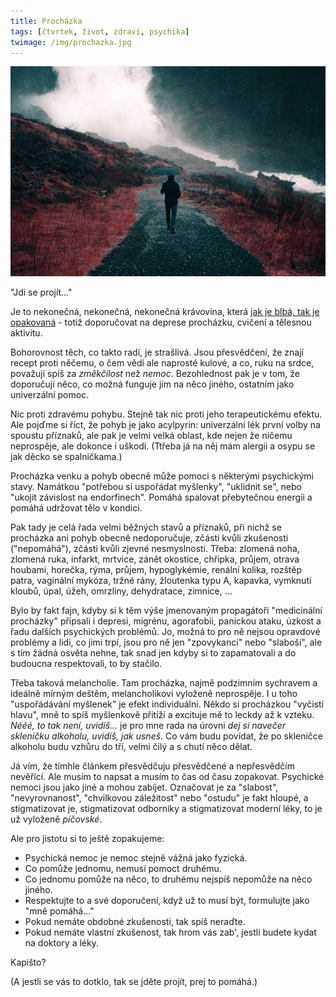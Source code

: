 ```yaml
---
title: Procházka
tags: [čtvrtek, život, zdraví, psychika]
twimage: /img/prochazka.jpg
---
```


![cover](/img/prochazka.jpg)

"Jdi se projít..."

Je to nekonečná, nekonečná, nekonečná krávovina, která [jak je blbá, tak je opakovaná](https://twitter.com/redkvicka/status/1397111157287174148) - totiž doporučovat na deprese procházku, cvičení a tělesnou aktivitu.

Bohorovnost těch, co takto radí, je strašlivá. Jsou přesvědčení, že znají recept proti něčemu, o čem vědí ale naprosté kulové, a co, ruku na srdce, považují spíš za _změkčilost_ než _nemoc_. Bezohlednost pak je v tom, že doporučují něco, co možná funguje jim na něco jiného, ostatním jako univerzální pomoc.

Nic proti zdravému pohybu. Stejně tak nic proti jeho terapeutickému efektu. Ale pojďme si říct, že pohyb je jako acylpyrin: univerzální lék první volby na spoustu příznaků, ale pak je velmi velká oblast, kde nejen že ničemu neprospěje, ale dokonce i uškodí. (Ttřeba já na něj mám alergii a osypu se jak děcko se spalničkama.)

Procházka venku a pohyb obecně může pomoci s některými psychickými stavy. Namátkou "potřebou si uspořádat myšlenky", "uklidnit se", nebo "ukojit závislost na endorfinech". Pomáhá spalovat přebytečnou energii a pomáhá udržovat tělo v kondici.

Pak tady je celá řada velmi běžných stavů a příznaků, při nichž se procházka ani pohyb obecně nedoporučuje, zčásti kvůli zkušenosti ("nepomáhá"), zčásti kvůli zjevné nesmyslnosti. Třeba: zlomená noha, zlomená ruka, infarkt, mrtvice, zánět okostice, chřipka, průjem, otrava houbami, horečka, rýma, průjem, hypoglykémie, renální kolika, rozštěp patra, vaginální mykóza, tržné rány, žloutenka typu A, kapavka, vymknutí kloubů, úpal, úžeh, omrzliny, dehydratace, zimnice, ...

Bylo by fakt fajn, kdyby si k těm výše jmenovaným propagátoři "medicinální procházky" připsali i depresi, migrénu, agorafobii, panickou ataku, úzkost a řadu dalších psychických problémů. Jo, možná to pro ně nejsou opravdové problémy a lidi, co jimi trpí, jsou pro ně jen "zpovykanci" nebo "slaboši", ale s tím žádná osvěta nehne, tak snad jen kdyby si to zapamatovali a do budoucna respektovali, to by stačilo.

Třeba taková melancholie. Tam procházka, najmě podzimním sychravem a ideálně mírným deštěm, melancholikovi vyloženě neprospěje. I u toho "uspořádávání myšlenek" je efekt individuální. Někdo si procházkou "vyčistí hlavu", mně to spíš myšlenkově přitíží a excituje mě to leckdy až k vzteku. _Nééé, to tak není, uvidíš..._ je pro mne rada na úrovni _dej si navečer skleničku alkoholu, uvidíš, jak usneš_. Co vám budu povídat, že po skleničce alkoholu budu vzhůru do tří, velmi čilý a s chutí něco dělat.

Já vím, že tímhle článkem přesvědčuju přesvědčené a nepřesvědčím nevěřící. Ale musím to napsat a musím to čas od času zopakovat. Psychické nemoci jsou jako jiné a mohou zabíjet. Označovat je za "slabost", "nevyrovnanost", "chvilkovou záležitost" nebo "ostudu" je fakt hloupé, a stigmatizovat je, stigmatizovat odborníky a stigmatizovat moderní léky, to je už vyloženě _píčovské_.

Ale pro jistotu si to ještě zopakujeme: 

- Psychická nemoc je nemoc stejně vážná jako fyzická.
- Co pomůže jednomu, nemusí pomoct druhému.
- Co jednomu pomůže na něco, to druhému nejspíš nepomůže na něco jiného.
- Respektujte to a své doporučení, když už to musí být, formulujte jako "mně pomáhá..."
- Pokud nemáte obdobné zkušenosti, tak spíš neraďte.
- Pokud nemáte vlastní zkušenost, tak hrom vás zab', jestli budete kydat na doktory a léky.

Kapišto? 

(A jestli se vás to dotklo, tak se jděte projít, prej to pomáhá.)